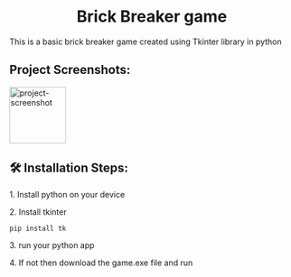 <h1 align="center" id="title">Brick Breaker game</h1>

<p id="description">This is a basic brick breaker game created using Tkinter library in python</p>

<h2>Project Screenshots:</h2>

<img src="C:\Users\standardautomobiles\Videos\CapturesBreak those Bricks! 04-12-2022 22_50_12" alt="project-screenshot" width="100" height="100/">

<h2>🛠️ Installation Steps:</h2>

<p>1. Install python on your device</p>

<p>2. Install tkinter</p>

```
pip install tk
```

<p>3. run your python app</p>

<p>4. If not then download the game.exe file and run</p>
